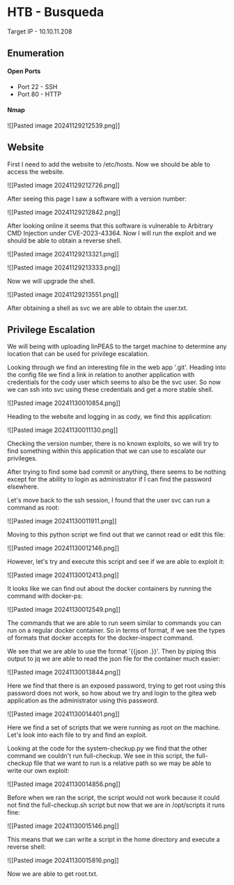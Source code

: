 # HTB - Busqueda

Target IP - 10.10.11.208

## Enumeration

#### Open Ports

- Port 22 - SSH
- Port 80 - HTTP

#### Nmap

![[Pasted image 20241129212539.png]]

## Website

First I need to add the website to /etc/hosts.
Now we should be able to access the website.

![[Pasted image 20241129212726.png]]

After seeing this page I saw a software with a version number:

![[Pasted image 20241129212842.png]]

After looking online it seems that this software is vulnerable to Arbitrary CMD Injection under CVE-2023-43364.
Now I will run the exploit and we should be able to obtain a reverse shell.

![[Pasted image 20241129213321.png]]

![[Pasted image 20241129213333.png]]

Now we will upgrade the shell.

![[Pasted image 20241129213551.png]]

After obtaining a shell as svc we are able to obtain the user.txt.

## Privilege Escalation

We will being with uploading linPEAS to the target machine to determine any location that can be used for privilege escalation.

Looking through we find an interesting file in the web app '.git'. Heading into the config file we find a link in relation to another application with credentials for the cody user which seems to also be the svc user. So now we can ssh into svc using these credentials and get a more stable shell.

![[Pasted image 20241130010854.png]]

Heading to the website and logging in as cody, we find this application:

![[Pasted image 20241130011130.png]]

Checking the version number, there is no known exploits, so we will try to find something within this application that we can use to escalate our privileges.

After trying to find some bad commit or anything, there seems to be nothing except for the ability to login as administrator if I can find the password elsewhere.

Let's move back to the ssh session, I found that the user svc can run a command as root:

![[Pasted image 20241130011911.png]]

Moving to this python script we find out that we cannot read or edit this file:

![[Pasted image 20241130012146.png]]

However, let's try and execute this script and see if we are able to exploit it:

![[Pasted image 20241130012413.png]]

It looks like we can find out about the docker containers by running the command with docker-ps:

![[Pasted image 20241130012549.png]]

The commands that we are able to run seem similar to commands you can run on a regular docker container. So in terms of format, if we see the types of formats that docker accepts for the docker-inspect command.

We see that we are able to use the format '{{json .}}'.
Then by piping this output to jq we are able to read the json file for the container much easier:

![[Pasted image 20241130013844.png]]

Here we find that there is an exposed password, trying to get root using this password does not work, so how about we try and login to the gitea web application as the administrator using this password.

![[Pasted image 20241130014401.png]]

Here we find a set of scripts that we were running as root on the machine. Let's look into each file to try and find an exploit.

Looking at the code for the system-checkup.py we find that the other command we couldn't run full-checkup. We see in this script, the full-checkup file that we want to run is a relative path so we may be able to write our own exploit:

![[Pasted image 20241130014856.png]]

Before when we ran the script, the script would not work because it could not find the full-checkup.sh script but now that we are in /opt/scripts it runs fine:

![[Pasted image 20241130015146.png]]

This means that we can write a script in the home directory and execute a reverse shell:

![[Pasted image 20241130015816.png]]

Now we are able to get root.txt.